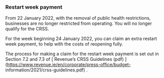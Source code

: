 ###  Restart week payment

From 22 January 2022, with the removal of public health restrictions,
businesses are no longer restricted from operating. You will no longer qualify
for the CRSS.

For the week beginning 24 January 2022, you can claim an extra restart week
payment, to help with the costs of reopening fully.

The process for making a claim for the restart week payment is set out in
Section 7.2 and 7.3 of [ Revenue’s CRSS Guidelines (pdf)
](https://www.revenue.ie/en/corporate/press-office/budget-
information/2021/crss-guidelines.pdf) .
